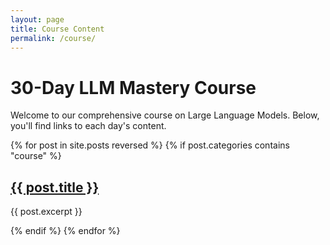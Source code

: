```yaml
---
layout: page
title: Course Content
permalink: /course/
---
```


# 30-Day LLM Mastery Course

Welcome to our comprehensive course on Large Language Models. Below, you'll find links to each day's content.

{% for post in site.posts reversed %}
  {% if post.categories contains "course" %}
    <h2><a href="{{ post.url | relative_url }}">{{ post.title }}</a></h2>
    <p>{{ post.excerpt }}</p>
  {% endif %}
{% endfor %}
